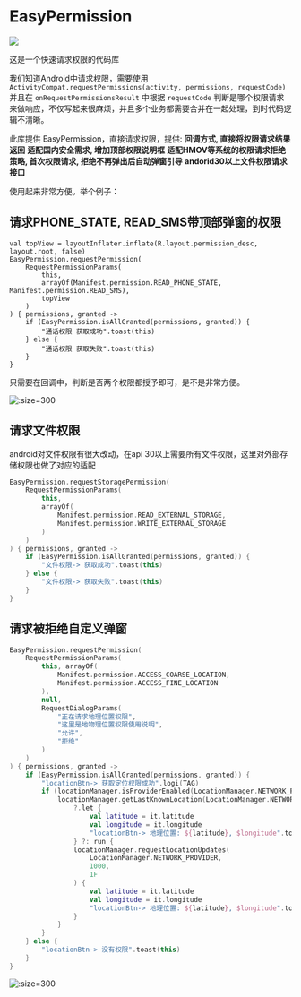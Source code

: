 # EasyPermission

[![](https://jitpack.io/v/aidaole/EasyPermission.svg)](https://jitpack.io/#aidaole/EasyPermission)

这是一个快速请求权限的代码库

我们知道Android中请求权限，需要使用 `ActivityCompat.requestPermissions(activity, permissions, requestCode)` 并且在 `onRequestPermissionsResult`
中根据 `requestCode` 判断是哪个权限请求来做响应，不仅写起来很麻烦，并且多个业务都需要合并在一起处理，到时代码逻辑不清晰。

此库提供 EasyPermission，直接请求权限，提供:
**回调方式, 直接将权限请求结果返回**
**适配国内安全需求, 增加顶部权限说明框**
**适配HMOV等系统的权限请求拒绝策略, 首次权限请求, 拒绝不再弹出后自动弹窗引导**
**andorid30以上文件权限请求接口**

使用起来非常方便。举个例子：

## 请求PHONE_STATE, READ_SMS带顶部弹窗的权限

```kotin
val topView = layoutInflater.inflate(R.layout.permission_desc, layout.root, false)
EasyPermission.requestPermission(
    RequestPermissionParams(
        this,
        arrayOf(Manifest.permission.READ_PHONE_STATE, Manifest.permission.READ_SMS),
        topView
    )
) { permissions, granted ->
    if (EasyPermission.isAllGranted(permissions, granted)) {
        "通话权限 获取成功".toast(this)
    } else {
        "通话权限 获取失败".toast(this)
    }
}
```
只需要在回调中，判断是否两个权限都授予即可，是不是非常方便。

![](images/2024-11-24-12-31-54.png ':size=300')


## 请求文件权限

android对文件权限有很大改动，在api 30以上需要所有文件权限，这里对外部存储权限也做了对应的适配

```kotlin
EasyPermission.requestStoragePermission(
    RequestPermissionParams(
        this,
        arrayOf(
            Manifest.permission.READ_EXTERNAL_STORAGE,
            Manifest.permission.WRITE_EXTERNAL_STORAGE
        )
    )
) { permissions, granted ->
    if (EasyPermission.isAllGranted(permissions, granted)) {
        "文件权限-> 获取成功".toast(this)
    } else {
        "文件权限-> 获取失败".toast(this)
    }
}
```

## 请求被拒绝自定义弹窗

```kotlin
EasyPermission.requestPermission(
    RequestPermissionParams(
        this, arrayOf(
            Manifest.permission.ACCESS_COARSE_LOCATION,
            Manifest.permission.ACCESS_FINE_LOCATION
        ),
        null,
        RequestDialogParams(
            "正在请求地理位置权限",
            "这里是地物理位置权限使用说明",
            "允许",
            "拒绝"
        )
    )
) { permissions, granted ->
    if (EasyPermission.isAllGranted(permissions, granted)) {
        "locationBtn-> 获取定位权限成功".logi(TAG)
        if (locationManager.isProviderEnabled(LocationManager.NETWORK_PROVIDER)) {
            locationManager.getLastKnownLocation(LocationManager.NETWORK_PROVIDER)
                ?.let {
                    val latitude = it.latitude
                    val longitude = it.longitude
                    "locationBtn-> 地理位置: ${latitude}, $longitude".toast(this)
                } ?: run {
                locationManager.requestLocationUpdates(
                    LocationManager.NETWORK_PROVIDER,
                    1000,
                    1F
                ) {
                    val latitude = it.latitude
                    val longitude = it.longitude
                    "locationBtn-> 地理位置: ${latitude}, $longitude".toast(this)
                }
            }
        }
    } else {
        "locationBtn-> 没有权限".toast(this)
    }
}
```

![](images/2024-11-24-13-20-57.png ':size=300')